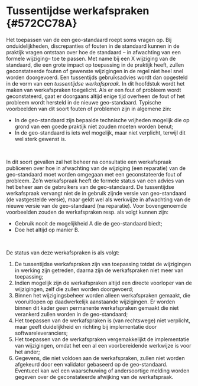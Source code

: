 # Tussentijdse werkafspraken {#572CC78A}
Het toepassen van de een geo-standaard roept soms vragen op. Bij onduidelijkheden, discrepanties of fouten in de standaard kunnen in de praktijk vragen ontstaan over hoe de standaard – in afwachting van een formele wijziging– toe te passen. Met name bij een X wijziging van de standaard, die een grote impact op toepassing in de praktijk heeft, zullen geconstateerde fouten of gewenste wijzigingen in de regel niet heel snel worden doorgevoerd. Een tussentijds gebruiksadvies wordt dan opgesteld in de vorm van een <i>tussentijdse werkafspraak</i>. In dit hoofdstuk wordt het maken van werkafspraken toegelicht.
Als er een fout of probleem wordt geconstateerd, gaat er doorgaans altijd enige tijd overheen de fout of het probleem wordt hersteld in de nieuwe geo-standaard. Typische voorbeelden van dit soort fouten of problemen zijn in algemene zin:
<ul><li>In de geo-standaard zijn bepaalde technische vrijheden mogelijk die op grond van een goede praktijk niet zouden moeten worden benut;</li>
<li>In de geo-standaard is iets wel mogelijk, maar niet verplicht, terwijl dit wel sterk gewenst is.</li>
</ul><br/>

In dit soort gevallen zal het beheer na consultatie een werkafspraak publiceren over hoe in afwachting van de wijziging (een reparatie) van de geo-standaard moet worden omgegaan met een geconstateerde fout of probleem. Zo’n werkafspraak heeft de formele status van een advies van het beheer aan de gebruikers van de geo-standaard. De tussentijdse werkafspraak vervangt niet de in gebruik zijnde versie van geo-standaard (de vastgestelde versie), maar geldt wel als werkwijze in afwachting van de nieuwe versie van de geo-standaard (na reparatie).
Voor bovengenoemde voorbeelden zouden de werkafspraken resp. als volgt kunnen zijn:
<ul><li>Gebruik nooit de mogelijkheid A die de geo-standaard biedt;</li>
<li>Doe het altijd op manier B.</li>
</ul><br/>

De status van deze werkafspraken is als volgt:
<ol><li>De tussentijdse werkafspraken zijn van toepassing totdat de wijzigingen in werking zijn getreden, daarna zijn de werkafspraken niet meer van toepassing;</li>
<li>Indien mogelijk zijn de werkafspraken altijd een directe voorloper van de wijzigingen, zelf die zullen worden doorgevoerd;</li>
<li>Binnen het wijzigingsbeheer worden alleen werkafspraken gemaakt, die vooruitlopen op daadwerkelijk aanstaande wijzigingen. Er worden binnen dit kader geen permanente werkafspraken gemaakt die niet verankerd zullen worden in de geo-standaard;</li>
<li>Het toepassen van de werkafspraken is (van rechtswege) niet verplicht, maar geeft duidelijkheid en richting bij implementatie door softwareleveranciers;</li>
<li>Het toepassen van de werkafspraken vergemakkelijkt de implementatie van wijzigingen, omdat het een al een voorbereidende werkwijze is voor het ander;</li>
<li>Gegevens, die niet voldoen aan de werkafspraken, zullen niet worden afgekeurd door een validator gebaseerd op de geo-standaard. Eventueel kan wel een waarschuwing of andersoortige melding worden gegeven over de geconstateerde afwijking van de werkafspraak.</li>
</ol>
